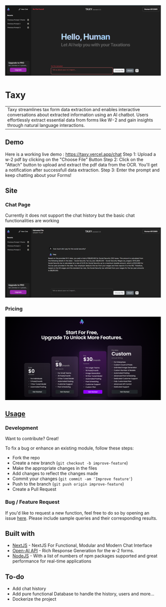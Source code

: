 # ![WebApp](https://github.com/ali-dot-com/Taxy/blob/main/frontend/public/images/1.png)
# Taxy
<table>
<tr>
<td>
Taxy streamlines tax form data extraction and enables interactive conversations about extracted information using an AI chatbot. Users effortlessly extract essential data from forms like W-2 and gain insights through natural language interactions.
</td>
</tr>
</table>


## Demo
Here is a working live demo :  https://taxy.vercel.app/chat
Step 1: Upload a w-2 pdf by clicking on the "Choose File" Button
Step 2: Click on the "Attach" button to upload and extract the pdf data from the OCR. You'll get a notification after successfull data extraction.
Step 3: Enter the prompt and keep chatting about your Forms!

## Site

### Chat Page
Currently it does not support the chat history but the basic chat functionalities are working

![](https://github.com/ali-dot-com/Taxy/blob/main/frontend/public/images/2.png)

### Pricing
![](https://github.com/ali-dot-com/Taxy/blob/main/frontend/public/images/3.png)


## [Usage](https://taxy.vercel.app/chat) 

### Development
Want to contribute? Great!

To fix a bug or enhance an existing module, follow these steps:

- Fork the repo
- Create a new branch (`git checkout -b improve-feature`)
- Make the appropriate changes in the files
- Add changes to reflect the changes made
- Commit your changes (`git commit -am 'Improve feature'`)
- Push to the branch (`git push origin improve-feature`)
- Create a Pull Request 

### Bug / Feature Request

If you'd like to request a new function, feel free to do so by opening an issue [here](https://github.com/ali-dot-com/Taxy/issues/new). Please include sample queries and their corresponding results.


## Built with 

- [NextJS](https://nextjs.org/) - NextJS For Functional, Modular and Modern Chat Interface
- [Open-AI API](https://openai.com/index/openai-api) -  Rich Response Generation for the w-2 forms.
- [NodeJS](https://nodejs.org/en) - With a list of numbers of npm packages supported and great performance for real-time applications


## To-do
- Add chat history
- Add pure functional Database to handle the history, users and more...
- Dockerize the project

